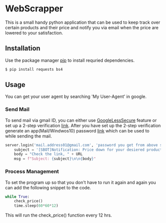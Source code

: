 # WebScrapper
This is a small handy python application that can be used to keep track over certain products and their price and notify you via email when the price are lowered to your satisfaction.

## Installation

Use the package manager [pip](https://pip.pypa.io/en/stable/) to install requried dependencies.

```bash
$ pip install requests bs4
```

## Usage

You can get your user agent by searching 'My User-Agent' in google.

### Send Mail
To send mail via gmail ID, you can either use [GoogleLessSecure](https://myaccount.google.com/lesssecureapps) feature or set up a 2-step verification [link](https://www.google.com/landing/2step/).
After you have set up the 2-step verification generate an app(Mail/Windwos10) password [link](https://myaccount.google.com/apppasswords) which can be used to while sending the mail.

```python
server.login('mail.address01@gmail.com', 'password you get from above step')
    subject = '[SBOT]Notification: Price down for your desiered product.'
    body = "Check the link, " + URL
    msg = f"Subject: {subject}\n\n{body}" 
```

### Process Management
To set the program up so that you don't have to run it again and again you can add the following snippet to the code.

```python
while True:
    check_price()
    time.sleep(60*60*12) 
```
This will run the check_price() function every 12 hrs.


